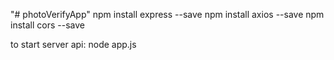 "# photoVerifyApp" 
npm install express --save
npm install axios --save
npm install cors --save

to start server api:
node app.js



